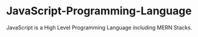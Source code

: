 # JavaScript-Programming-Language
JavaScript is a High Level Programming Language including MERN Stacks.
